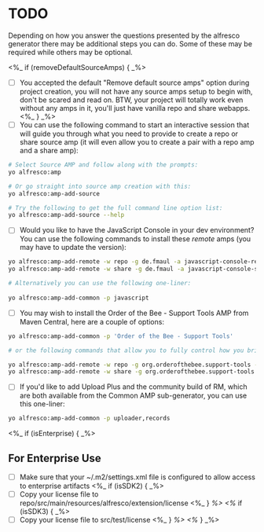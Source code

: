 TODO
====

Depending on how you answer the questions presented by the alfresco generator
there may be additional steps you can do. Some of these may be required while
others may be optional.

<%_ if (removeDefaultSourceAmps) { _%>
- [ ] You accepted the default "Remove default source amps" option during
      project creation, you will not have any source amps setup to begin
      with, don't be scared and read on. BTW, your project will totally
      work even without any amps in it, you'll just have vanilla repo
      and share webapps.
<%_ } _%>
- [ ] You can use the following command to start an interactive session 
      that will guide you through what you need to provide to create
      a repo or share source amp (it will even allow you to create a pair
      with a repo amp and a share amp):

```bash
# Select Source AMP and follow along with the prompts:
yo alfresco:amp

# Or go straight into source amp creation with this:
yo alfresco:amp-add-source

# Try the following to get the full command line option list:
yo alfresco:amp-add-source --help
```

- [ ] Would you like to have the JavaScript Console in your dev environment?
      You can use the following commands to install these *remote* amps
      (you may have to update the version):

```bash
yo alfresco:amp-add-remote -w repo -g de.fmaul -a javascript-console-repo -v 0.6
yo alfresco:amp-add-remote -w share -g de.fmaul -a javascript-console-share -v 0.6

# Alternatively you can use the following one-liner:
      
yo alfresco:amp-add-common -p javascript
```

- [ ] You may wish to install the Order of the Bee - Support Tools AMP from
      Maven Central, here are a couple of options:

```bash
yo alfresco:amp-add-common -p 'Order of the Bee - Support Tools'

# or the following commands that allow you to fully control how you bring the amp in

yo alfresco:amp-add-remote -w repo -g org.orderofthebee.support-tools -a support-tools-repo -v 1.0.0.0
yo alfresco:amp-add-remote -w share -g org.orderofthebee.support-tools -a support-tools-share -v 1.0.0.0

```

- [ ] If you'd like to add Upload Plus and the community build of RM, which
      are both available from the Common AMP sub-generator, you can use this
      one-liner:

```bash
yo alfresco:amp-add-common -p uploader,records
```

<%_ if (isEnterprise) { _%>

For Enterprise Use
------------------

- [ ] Make sure that your ~/.m2/settings.xml file is configured to allow access to enterprise artifacts
<%_ if (isSDK2) { _%>
- [ ] Copy your license file to repo/src/main/resources/alfresco/extension/license
<%_ } _%>
<%_ if (isSDK3) { _%>
- [ ] Copy your license file to src/test/license
<%_ } _%>
<%_ } _%>
